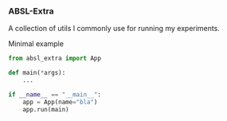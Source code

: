 ### ABSL-Extra

A collection of utils I commonly use for running my experiments.

Minimal example
```python
from absl_extra import App

def main(*args):
    ...

if __name__ == "__main__":
    app = App(name="bla")
    app.run(main)
```